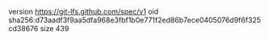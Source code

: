 version https://git-lfs.github.com/spec/v1
oid sha256:d73aadf3f9aa5dfa968e3fbf1b0e771f2ed86b7ece0405076d9f6f325cd38676
size 439
